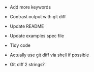 * Add more keywords

* Contrast output with git diff

* Update README

* Update examples spec file

* Tidy code

* Actually use git diff via shell if possible

* Git diff 2 strings?
